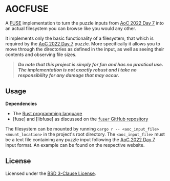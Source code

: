 # AOCFUSE

A [FUSE](https://en.wikipedia.org/wiki/Filesystem_in_Userspace) implementation
to turn the puzzle inputs from [AoC 2022 Day 7](https://adventofcode.com/2022/day/7)
into an actual filesystem you can browse like you would any other.

It implements only the basic functionality of a filesystem, that which is required
by the [AoC 2022 Day 7](https://adventofcode.com/2022/day/7) puzzle. More specifically it allows you
to move through the directories
as defined in the input, as well as seeing their contents and observing file sizes.

> ***Do note that this project is simply for fun and has no practical use. The implementation
is not exactly robust and I take no responsibility for any damage that may occur.***

## Usage

**Dependencies** 
 - The [Rust programming language](https://www.rust-lang.org/)
 - [fuse] and [libfuse] as discussed on the [`fuser` GitHub repository](https://github.com/cberner/fuser#dependencies)

The filesystem can be mounted by running `cargo r -- <aoc_input_file> <mount_location>` in the
project's root directory. The `<aoc_input_file>` must be a text file containing any puzzle input
following the [AoC 2022 Day 7](https://adventofcode.com/2022/day/7) input format.
An example can be found on the respective website.

## License

Licensed under the [BSD 3-Clause License](./LICENSE).
